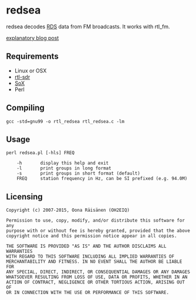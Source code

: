 redsea
======
redsea decodes [RDS](http://en.wikipedia.org/wiki/Radio_Data_System) data from FM broadcasts. It works with rtl_fm.

[explanatory blog post](http://www.windytan.com/2015/02/receiving-rds-with-rtl-sdr.html)

Requirements
------------

* Linux or OSX
* [rtl-sdr](http://sdr.osmocom.org/trac/wiki/rtl-sdr)
* [SoX](http://sox.sourceforge.net/)
* Perl

Compiling
---------

    gcc -std=gnu99 -o rtl_redsea rtl_redsea.c -lm

Usage
-----

    perl redsea.pl [-hls] FREQ

        -h       display this help and exit
        -l       print groups in long format
        -s       print groups in short format (default)
        FREQ     station frequency in Hz, can be SI prefixed (e.g. 94.0M)

Licensing
---------

    Copyright (c) 2007-2015, Oona Räisänen (OH2EIQ)
    
    Permission to use, copy, modify, and/or distribute this software for any
    purpose with or without fee is hereby granted, provided that the above
    copyright notice and this permission notice appear in all copies.
    
    THE SOFTWARE IS PROVIDED "AS IS" AND THE AUTHOR DISCLAIMS ALL WARRANTIES
    WITH REGARD TO THIS SOFTWARE INCLUDING ALL IMPLIED WARRANTIES OF
    MERCHANTABILITY AND FITNESS. IN NO EVENT SHALL THE AUTHOR BE LIABLE FOR
    ANY SPECIAL, DIRECT, INDIRECT, OR CONSEQUENTIAL DAMAGES OR ANY DAMAGES
    WHATSOEVER RESULTING FROM LOSS OF USE, DATA OR PROFITS, WHETHER IN AN
    ACTION OF CONTRACT, NEGLIGENCE OR OTHER TORTIOUS ACTION, ARISING OUT OF
    OR IN CONNECTION WITH THE USE OR PERFORMANCE OF THIS SOFTWARE.
